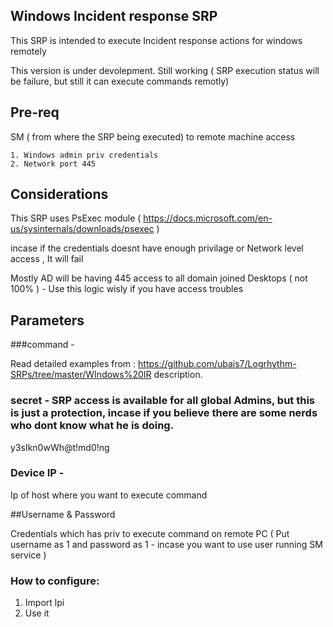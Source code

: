 ﻿## Windows Incident response SRP

This SRP is intended to execute Incident response actions for windows remotely

This version is under devolepment. 
Still working  ( SRP execution status will be failure, but still it can execute commands remotly) 
 
## Pre-req

SM ( from where the SRP being executed)  to remote machine access

	1. Windows admin priv credentials
	2. Network port 445

## Considerations

This SRP uses PsExec module ( https://docs.microsoft.com/en-us/sysinternals/downloads/psexec ) 

incase if the credentials doesnt have enough privilage or Network level access , It will fail

Mostly AD will be having 445 access to all domain joined Desktops ( not 100% ) - Use this logic wisly if you have access troubles
 

 
## Parameters

###command - 

Read detailed examples from : https://github.com/ubais7/Logrhythm-SRPs/tree/master/WIndows%20IR description. 

### secret - SRP access is available for all global Admins, but this is just a protection, incase if you believe there are some nerds who dont know what he is doing.
 
y3sIkn0wWh@t!md0!ng

### Device IP - 

Ip of host where you want to execute command

##Username & Password 

Credentials which has priv to execute command on remote PC
( Put username as 1 and password as 1 - incase you want to use user running SM service ) 



### How to configure: 

 1. Import lpi 
 2. Use it



 


